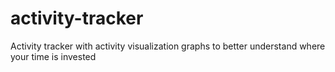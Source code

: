 # activity-tracker
Activity tracker with activity visualization graphs to better understand where your time is invested
